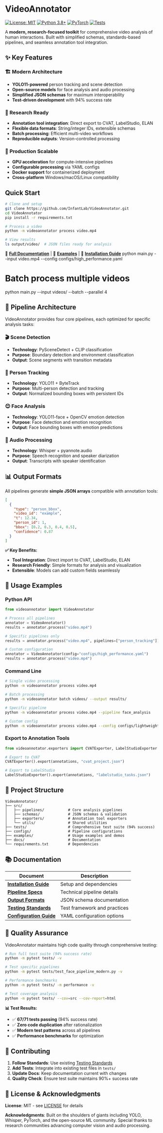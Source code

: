 # VideoAnnotator

[![License: MIT](https://img.shields.io/badge/License-MIT-yellow.svg)](https://opensource.org/licenses/MIT)
[![Python 3.8+](https://img.shields.io/badge/python-3.8+-blue.svg)](https://www.python.org/downloads/release/python-380/)
[![PyTorch](https://img.shields.io/badge/PyTorch-2.0+-ee4c2c?logo=pytorch&logoColor=white)](https://pytorch.org/)
[![Tests](https://img.shields.io/badge/tests-94%25%20passing-brightgreen.svg)](tests/)

A **modern, research-focused toolkit** for comprehensive video analysis of human interactions. Built with simplified schemas, standards-based pipelines, and seamless annotation tool integration.

## ✨ Key Features

### 🏗️ **Modern Architecture**
- **YOLO11-powered** person tracking and scene detection
- **Open-source models** for face analysis and audio processing  
- **Simplified JSON schemas** for maximum interoperability
- **Test-driven development** with 94% success rate

### 🎯 **Research Ready**
- **Annotation tool integration**: Direct export to CVAT, LabelStudio, ELAN
- **Flexible data formats**: String/integer IDs, extensible schemas
- **Batch processing**: Efficient multi-video workflows
- **Reproducible outputs**: Version-controlled processing

### 🚀 **Production Scalable**
- **GPU acceleration** for compute-intensive pipelines
- **Configurable processing** via YAML configs
- **Docker support** for containerized deployment
- **Cross-platform** Windows/macOS/Linux compatibility

## Quick Start

```bash
# Clone and setup
git clone https://github.com/InfantLab/VideoAnnotator.git
cd VideoAnnotator
pip install -r requirements.txt

# Process a video
python -m videoannotator process video.mp4

# View results
ls output/video/  # JSON files ready for analysis
```

📖 **[Full Documentation](docs/)** | 🧪 **[Examples](examples/)** | 🔧 **[Installation Guide](docs/INSTALLATION.md)**
python main.py --input video.mp4 --config configs/high_performance.yaml

# Batch process multiple videos
python main.py --input videos/ --batch --parallel 4

## 🧩 Pipeline Architecture

VideoAnnotator provides four core pipelines, each optimized for specific analysis tasks:

### 🎬 **Scene Detection**
- **Technology**: PySceneDetect + CLIP classification
- **Purpose**: Boundary detection and environment classification  
- **Output**: Scene segments with transition metadata

### 👥 **Person Tracking** 
- **Technology**: YOLO11 + ByteTrack
- **Purpose**: Multi-person detection and tracking
- **Output**: Normalized bounding boxes with persistent IDs

### 😊 **Face Analysis**
- **Technology**: YOLO11-face + OpenCV emotion detection
- **Purpose**: Face detection and emotion recognition
- **Output**: Face bounding boxes with emotion predictions

### 🎤 **Audio Processing**
- **Technology**: Whisper + pyannote.audio
- **Purpose**: Speech recognition and speaker diarization
- **Output**: Transcripts with speaker identification

## 📊 **Output Formats**

All pipelines generate **simple JSON arrays** compatible with annotation tools:

```json
[
  {
    "type": "person_bbox",
    "video_id": "example",
    "t": 12.34,
    "person_id": 1,
    "bbox": [0.2, 0.3, 0.4, 0.5],
    "confidence": 0.87
  }
]
```

**✅ Key Benefits:**
- **Tool Integration**: Direct import to CVAT, LabelStudio, ELAN
- **Research Friendly**: Simple formats for analysis and visualization
- **Extensible**: Models can add custom fields seamlessly

## 🚀 **Usage Examples**

### Python API
```python
from videoannotator import VideoAnnotator

# Process all pipelines
annotator = VideoAnnotator()
results = annotator.process("video.mp4")

# Specific pipelines only  
results = annotator.process("video.mp4", pipelines=["person_tracking"])

# Custom configuration
annotator = VideoAnnotator(config="configs/high_performance.yaml")
results = annotator.process("video.mp4")
```

### Command Line
```bash
# Single video processing
python -m videoannotator process video.mp4

# Batch processing
python -m videoannotator batch videos/ --output results/

# Specific pipeline
python -m videoannotator process video.mp4 --pipeline face_analysis

# Custom config
python -m videoannotator process video.mp4 --config configs/lightweight.yaml
```

### Export to Annotation Tools
```python
from videoannotator.exporters import CVATExporter, LabelStudioExporter

# Export to CVAT
CVATExporter().export(annotations, "cvat_project.json")

# Export to LabelStudio  
LabelStudioExporter().export(annotations, "labelstudio_tasks.json")
```

## 📁 **Project Structure**

```
VideoAnnotator/
├── src/
│   ├── pipelines/           # Core analysis pipelines
│   ├── schemas/             # JSON schemas & validation  
│   ├── exporters/           # Annotation tool exporters
│   └── utils/               # Shared utilities
├── tests/                   # Comprehensive test suite (94% success)
├── configs/                 # Pipeline configurations
├── examples/                # Usage examples and demos
├── docs/                    # Documentation
└── requirements.txt         # Dependencies
```

## 📚 **Documentation**

| Document | Description |
|----------|-------------|
| **[Installation Guide](docs/INSTALLATION.md)** | Setup and dependencies |
| **[Pipeline Specs](docs/Pipeline%20Specs.md)** | Technical pipeline details |
| **[Output Formats](docs/OUTPUT_FORMATS.md)** | JSON schema documentation |
| **[Testing Standards](docs/TESTING_STANDARDS.md)** | Test framework and practices |
| **[Configuration Guide](configs/README.md)** | YAML configuration options |

## 🧪 **Quality Assurance**

VideoAnnotator maintains high code quality through comprehensive testing:

```bash
# Run full test suite (94% success rate)
python -m pytest tests/ -v

# Test specific pipelines
python -m pytest tests/test_face_pipeline_modern.py -v

# Performance benchmarks
python -m pytest tests/ -m performance -v

# Test coverage analysis
python -m pytest tests/ --cov=src --cov-report=html
```

**📊 Test Results:**
- ✅ **67/71 tests passing** (94% success rate)
- ✅ **Zero code duplication** after rationalization
- ✅ **Modern test patterns** across all pipelines
- ✅ **Performance benchmarks** for optimization

## 🤝 **Contributing**

1. **Follow Standards**: Use existing [Testing Standards](docs/TESTING_STANDARDS.md)
2. **Add Tests**: Integrate into existing test files in `tests/`
3. **Update Docs**: Keep documentation current with changes
4. **Quality Check**: Ensure test suite maintains 90%+ success rate

## 📄 **License & Acknowledgments**

**License**: MIT - see [LICENSE](LICENSE) for details

**Acknowledgments**: Built on the shoulders of giants including YOLO, Whisper, PyTorch, and the open-source ML community. Special thanks to research communities advancing computer vision and audio processing.
